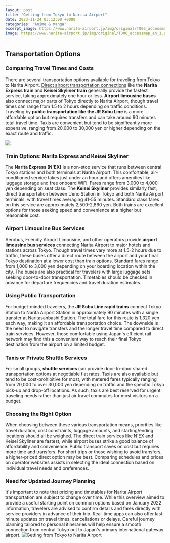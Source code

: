 ```yaml
---
layout: post
title: "Getting from Tokyo to Narita Airport"
date: 2023-11-24 03:12:00 +0000
categories: "Anime & manga"
excerpt_image: https://www.narita-airport.jp/img/original/T006_accessmap_en_1.png
image: https://www.narita-airport.jp/img/original/T006_accessmap_en_1.png
---
```


## Transportation Options
### Comparing Travel Times and Costs
There are several transportation options available for traveling from Tokyo to Narita Airport. [Direct airport transportation connections](https://travelokla.github.io/2024-01-07-les-plus-belles-villes-d-allemagne/) like the **Narita Express train** and **Keisei Skyliner train** generally provide the fastest service, taking approximately one hour or less. **Airport limousine buses** also connect major parts of Tokyo directly to Narita Airport, though travel times can range from 1.5 to 2 hours depending on traffic conditions. Traveling by **public transportation like the JR Sobu Line** is a more affordable option but requires transfers and can take around 90 minutes total travel time. Taxis are convenient but tend to be significantly more expensive, ranging from 20,000 to 30,000 yen or higher depending on the exact route and traffic.

![](https://nb-cdn.b-cdn.net/images-stn-japan/Map-Narita-Express.png)
### Train Options: Narita Express and Keisei Skyliner 
The **Narita Express (N'EX)** is a non-stop service that runs between central Tokyo stations and both terminals at Narita Airport. This comfortable, air-conditioned service takes just under an hour and offers amenities like luggage storage and free onboard WiFi. Fares range from 3,000 to 4,000 yen depending on seat class. The **Keisei Skyliner** provides similarly fast, direct transportation between Ueno Station in Tokyo and both Narita Airport terminals, with travel times averaging 41-55 minutes. Standard class fares on this service are approximately 2,500-2,860 yen. Both trains are excellent options for those seeking speed and convenience at a higher but reasonable cost.
### Airport Limousine Bus Services
Aerobus, Friendly Airport Limousine, and other operators provide **airport limousine bus services** connecting Narita Airport to major hotels and stations across Tokyo. Though travel times vary more at 1.5-2 hours due to traffic, these buses offer a direct route between the airport and your final Tokyo destination at a lower cost than train options. Standard fares range from 1,000 to 3,000 yen depending on your boarding location within the city. The buses are also practical for travelers with large luggage sets seeking door-to-door transportation. Timetables should be checked in advance for departure frequencies and travel duration estimates.
### Using Public Transportation 
For budget-minded travelers, the **JR Sobu Line rapid trains** connect Tokyo Station to Narita Airport Station in approximately 90 minutes with a single transfer at Naritasanbashi Station. The total fare for this route is 1,320 yen each way, making it an affordable transportation choice. The downside is the need to navigate transfers and the longer travel time compared to direct train services. However, those comfortable using Japan's efficient rail network may find this a convenient way to reach their final Tokyo destination from the airport on a limited budget.
### Taxis or Private Shuttle Services
For small groups, **shuttle services** can provide door-to-door shared transportation options at negotiable flat rates. Taxis are also available but tend to be cost-prohibitive for most, with metered fares typically ranging from 20,000 to over 30,000 yen depending on traffic and the specific Tokyo pick-up and drop-off locations. As such, taxis are best reserved for urgent traveling needs rather than just air travel commutes for most visitors on a budget.
### Choosing the Right Option  
When choosing between these various transportation means, priorities like travel duration, cost constraints, luggage amounts, and starting/ending locations should all be weighed. The direct train services like N'EX and Keisei Skyliner are fastest, while airport buses strike a good balance of affordability and convenience. Public transport saves on cost but requires more time and transfers. For short trips or those wishing to avoid transfers, a higher-priced direct option may be best. Comparing schedules and prices on operator websites assists in selecting the ideal connection based on individual travel needs and preferences.
### Need for Updated Journey Planning
It's important to note that pricing and timetables for Narita Airport transportation are subject to change over time. While this overview aimed to provide a useful starting point on common options based on January 2022 information, travelers are advised to confirm details and fares directly with service providers in advance of their trip. Real-time apps can also offer last-minute updates on travel times, cancellations or delays. Careful journey planning tailored to personal itineraries will help ensure a smooth connection from central Tokyo out to Japan's primary international gateway airport.
![Getting from Tokyo to Narita Airport](https://www.narita-airport.jp/img/original/T006_accessmap_en_1.png)